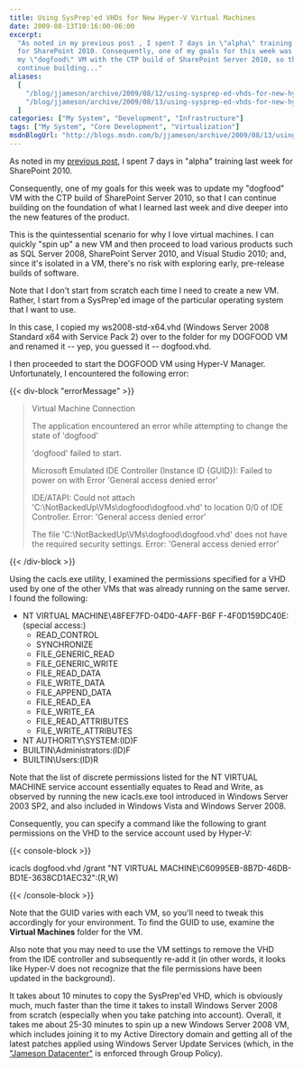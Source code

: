 ```yaml
---
title: Using SysPrep'ed VHDs for New Hyper-V Virtual Machines
date: 2009-08-13T10:16:00-06:00
excerpt:
  "As noted in my previous post , I spent 7 days in \"alpha\" training last week
  for SharePoint 2010. Consequently, one of my goals for this week was to update
  my \"dogfood\" VM with the CTP build of SharePoint Server 2010, so that I can
  continue building..."
aliases:
  [
    "/blog/jjameson/archive/2009/08/12/using-sysprep-ed-vhds-for-new-hyper-v-virtual-machines.aspx",
    "/blog/jjameson/archive/2009/08/13/using-sysprep-ed-vhds-for-new-hyper-v-virtual-machines.aspx",
  ]
categories: ["My System", "Development", "Infrastructure"]
tags: ["My System", "Core Development", "Virtualization"]
msdnBlogUrl: "http://blogs.msdn.com/b/jjameson/archive/2009/08/13/using-sysprep-ed-vhds-for-new-hyper-v-virtual-machines.aspx"
---
```


As noted in my
[previous post](/blog/jjameson/2009/08/13/sharepoint-2010-sneak-peek), I spent 7
days in "alpha" training last week for SharePoint 2010.

Consequently, one of my goals for this week was to update my "dogfood" VM with
the CTP build of SharePoint Server 2010, so that I can continue building on the
foundation of what I learned last week and dive deeper into the new features of
the product.

This is the quintessential scenario for why I love virtual machines. I can
quickly "spin up" a new VM and then proceed to load various products such as SQL
Server 2008, SharePoint Server 2010, and Visual Studio 2010; and, since it's
isolated in a VM, there's no risk with exploring early, pre-release builds of
software.

Note that I don't start from scratch each time I need to create a new VM.
Rather, I start from a SysPrep'ed image of the particular operating system that
I want to use.

In this case, I copied my ws2008-std-x64.vhd (Windows Server 2008 Standard x64
with Service Pack 2) over to the folder for my DOGFOOD VM and renamed it -- yep,
you guessed it -- dogfood.vhd.

I then proceeded to start the DOGFOOD VM using Hyper-V Manager. Unfortunately, I
encountered the following error:

{{< div-block "errorMessage" >}}

> Virtual Machine Connection
>
> The application encountered an error while attempting to change the state of
> 'dogfood'
>
> 'dogfood' failed to start.
>
> Microsoft Emulated IDE Controller (Instance ID {GUID}): Failed to power on
> with Error 'General access denied error'
>
> IDE/ATAPI: Could not attach 'C:\NotBackedUp\VMs\dogfood\dogfood.vhd' to
> location 0/0 of IDE Controller. Error: 'General access denied error'
>
> The file 'C:\NotBackedUp\VMs\dogfood\dogfood.vhd' does not have the required
> security settings. Error: 'General access denied error'

{{< /div-block >}}

Using the cacls.exe utility, I examined the permissions specified for a VHD used
by one of the other VMs that was already running on the same server. I found the
following:

- NT VIRTUAL MACHINE\48FEF7FD-04D0-4AFF-B6F F-4F0D159DC40E:(special access:)
  - READ_CONTROL
  - SYNCHRONIZE
  - FILE_GENERIC_READ
  - FILE_GENERIC_WRITE
  - FILE_READ_DATA
  - FILE_WRITE_DATA
  - FILE_APPEND_DATA
  - FILE_READ_EA
  - FILE_WRITE_EA
  - FILE_READ_ATTRIBUTES
  - FILE_WRITE_ATTRIBUTES
- NT AUTHORITY\SYSTEM:(ID)F
- BUILTIN\Administrators:(ID)F
- BUILTIN\Users:(ID)R

Note that the list of discrete permissions listed for the NT VIRTUAL MACHINE
service account essentially equates to Read and Write, as observed by running
the new icacls.exe tool introduced in Windows Server 2003 SP2, and also included
in Windows Vista and Windows Server 2008.

Consequently, you can specify a command like the following to grant permissions
on the VHD to the service account used by Hyper-V:

{{< console-block >}}

icacls dogfood.vhd /grant "NT VIRTUAL
MACHINE\C60995EB-8B7D-46DB-BD1E-3638CD1AEC32":(R,W)

{{< /console-block >}}

Note that the GUID varies with each VM, so you'll need to tweak this accordingly
for your environment. To find the GUID to use, examine the **Virtual Machines**
folder for the VM.

Also note that you may need to use the VM settings to remove the VHD from the
IDE controller and subsequently re-add it (in other words, it looks like Hyper-V
does not recognize that the file permissions have been updated in the
background).

It takes about 10 minutes to copy the SysPrep'ed VHD, which is obviously much,
much faster than the time it takes to install Windows Server 2008 from scratch
(especially when you take patching into account). Overall, it takes me about
25-30 minutes to spin up a new Windows Server 2008 VM, which includes joining it
to my Active Directory domain and getting all of the latest patches applied
using Windows Server Update Services (which, in the
["Jameson Datacenter"](/blog/jjameson/2009/09/14/the-jameson-datacenter) is
enforced through Group Policy).
